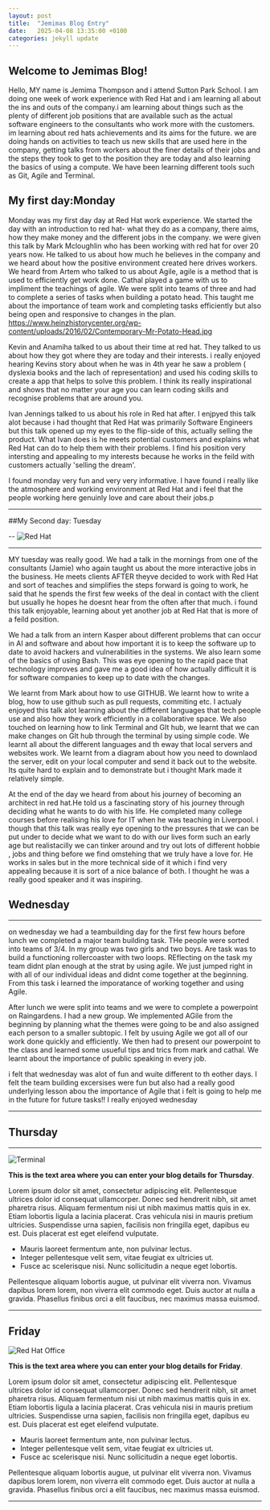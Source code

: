 ```yaml
---
layout: post
title:  "Jemimas Blog Entry"
date:   2025-04-08 13:35:00 +0100
categories: jekyll update
---
```


## Welcome to Jemimas Blog!
Hello, MY name is Jemima Thompson and i attend Sutton Park School. I am doing one week of work experience with Red Hat and i am learning all about the ins and outs of the company.i am learning about things such as the plenty of different job positions that are available such as the actual software engineers to the consultants who work more with the customers. im learning about red hats achievements and its aims for the future. we are doing hands on activities to teach us new skills that are used here in the company, getting talks from workers about the finer details of their jobs and the steps they took to get to the position they are today and also learning the basics of using a compute. We have been learning different tools such as Git, Agile and Terminal.

## My first day:Monday

Monday was my first day day at Red Hat work experience. We started the day with an introduction to red hat- what they do as a company, there aims, how they make money and the different jobs in the company. we were given this talk by Mark Mcloughlin who has been working with red hat for over 20  years now. He talked to us about how much he believes in the company and we heard about how the positive environment created here drives workers. We heard from Artem who talked to us about Agile, agile is a method that is used to efficiently get work done. Cathal played a game with us to impliment the teachings of agile. We were split into teams of three and had to complete a series of tasks when building a potato head. This taught me about the importance of team work and completing tasks efficiently but also being open and responsive to changes in the plan.
https://www.heinzhistorycenter.org/wp-content/uploads/2016/02/Contemporary-Mr-Potato-Head.jpg

Kevin and Anamiha talked to us about their time at red hat. They talked to us about how they got where they are today and their interests. i really enjoyed hearing Kevins story about when he was in 4th year he saw a problem ( dyslexia books and the lach of representation) and used his coding skills to create a app that helps to solve this problem. I think its really inspirational and shows that no matter your age you can learn coding skills and recognise problems that are around you. 

Ivan Jennings talked to us about his role in Red hat after. I enjpyed this talk alot because i had thought that Red Hat was primarily Software Engineers but this talk opened up my eyes to the flip-side of this, actually selling the product. What Ivan does is he meets potential customers and explains what Red Hat can do to help them with their problems. I find his position very intersting and appealing to my interests because he works in the feild with customers actually 'selling the dream'.


I found monday very fun and very very informative. I have found i really like the atmosphere and working environment at Red Hat and i feel that the people working here genuinly love and care about their jobs.p


---


##My Second day: Tuesday


--
![Red Hat](https://media.licdn.com/dms/image/sync/v2/D4E27AQG0k7J11PhVrA/articleshare-shrink_800/articleshare-shrink_800/0/1715854575117?e=2147483647&v=beta&t=p90eVR4DoE3f_dLfR9lHtLAVEG56CL9iItgiYbWf0yU "Red Hat Waterford")


---
MY tuesday was really good. We had a talk in the mornings from one of the consultants (Jamie) who again taught us about the more interactive jobs in the business. He meets clients AFTER theyve decided to work with Red Hat and sort of teaches and simplifies the steps forward is going to work, he said that he spends the first few weeks of the deal in contact with the client but usually he hopes he doesnt hear from the often after that much. i found this talk enjoyable, learning about yet another job at Red Hat that is more of a feild position.

We had a talk from an intern Kasper about different problems that can occur in AI and software and about how important it is to keep the software up to date to avoid hackers and vulnerabilities in the systems. We also learn some of the basics of using Bash. This was eye opening to the rapid pace that technology improves and gave me a good idea of how actually difficult it is for software companies to keep up to date with the changes.

We learnt from Mark about how to use GITHUB. We learnt how to write a blog, how to use github such as pull requests, commiting etc. I actualy enjoyed this talk alot learning about the different languages that tech people use and also how they work efficiently in a collaborative space. 
We also touched on learning how to link Terminal and GIt hub, we learnt that we can make changes on GIt hub through the terminal by using simple code. We learnt all about the different languages and th eway that local servers and websites work. We learnt from a diagram about how you need to downlaod the server, edit on your local computer and send it back out to the website. Its quite hard to explain and to demonstrate but i thought Mark made it relatively simple.

At the end of the day we heard from         about his journey of becoming an architect in red hat.He told us a fascinating story of his journey through deciding what he wants to do with his life. He completed many college courses before realising his love for IT when he was teaching in Liverpool. i though that this talk was really eye opening to the pressures that we can be put under to decide what we want to do with our lives form such an early age but realistacilly we can tinker around and try out lots of different hobbie , jobs and thing before we find omstehing that we truly have a love for. He works in sales but in the more technical side of it which i find very appealing because it is sort of a nice balance of both. I thought he was a really good speaker and it was inspiring. 

## Wednesday


---
on wednesday we had a teambuilding day
for the first few hours before lunch we completed a major team building task. THe people were sorted into teams of 3/4. In my group was two girls and two boys. Are task was to build a functioning rollercoaster with two loops. REflecting on the task my team didnt plan enough at the strat by using agile. We just jumped right in with all of our individual ideas and didnt come together at the beginning. From this task i learned the imporatance of working together and using Agile.  

After lunch we were split into teams and we were to complete a powerpoint on Raingardens. I had a new group. We implemented AGile from the beginning by planning what the themes were going to be and also assigned each person to a smaller subtopic. I felt by usuing Agile we got all of our work done quickly and efficiently. We then had to present our powerpoint to the class and learned some usueful tips and trics from mark and cathal. We learnt about the importance of public speaking in every job.

i felt that wednesday was alot of fun and wuite different to th eother days. I felt the team building excersises were fun but also had a really good underlying lesson abou the importance of Agile that i felt is going to help me in the future for future tasks!! I really enjoyed wednesday 

---


## Thursday


---


![Terminal](https://helpdeskgeek.com/wp-content/pictures/2023/01/preview-media-0-Title-Image.jpg "Terminal")

**This is the text area where you can enter your blog details for Thursday**.

Lorem ipsum dolor sit amet, consectetur adipiscing elit. Pellentesque ultrices dolor id consequat ullamcorper. Donec sed hendrerit nibh, sit amet pharetra risus. Aliquam fermentum nisi ut nibh maximus mattis quis in ex. Etiam lobortis ligula a lacinia placerat. Cras vehicula nisi in mauris pretium ultricies. Suspendisse urna sapien, facilisis non fringilla eget, dapibus eu est. Duis placerat est eget eleifend vulputate. 

* Mauris laoreet fermentum ante, non pulvinar lectus. 
* Integer pellentesque velit sem, vitae feugiat ex ultricies ut. 
* Fusce ac scelerisque nisi. Nunc sollicitudin a neque eget lobortis. 

Pellentesque aliquam lobortis augue, ut pulvinar elit viverra non. Vivamus dapibus lorem lorem, non viverra elit commodo eget. Duis auctor at nulla a gravida. Phasellus finibus orci a elit faucibus, nec maximus massa euismod.

---


## Friday

![Red Hat Office](https://github.blog/wp-content/uploads/2023/10/Collaboration-DarkMode-2.png?resize=1200%2C630 "Github")

**This is the text area where you can enter your blog details for Friday**.

Lorem ipsum dolor sit amet, consectetur adipiscing elit. Pellentesque ultrices dolor id consequat ullamcorper. Donec sed hendrerit nibh, sit amet pharetra risus. Aliquam fermentum nisi ut nibh maximus mattis quis in ex. Etiam lobortis ligula a lacinia placerat. Cras vehicula nisi in mauris pretium ultricies. Suspendisse urna sapien, facilisis non fringilla eget, dapibus eu est. Duis placerat est eget eleifend vulputate. 

* Mauris laoreet fermentum ante, non pulvinar lectus. 
* Integer pellentesque velit sem, vitae feugiat ex ultricies ut. 
* Fusce ac scelerisque nisi. Nunc sollicitudin a neque eget lobortis. 

Pellentesque aliquam lobortis augue, ut pulvinar elit viverra non. Vivamus dapibus lorem lorem, non viverra elit commodo eget. Duis auctor at nulla a gravida. Phasellus finibus orci a elit faucibus, nec maximus massa euismod.

---
